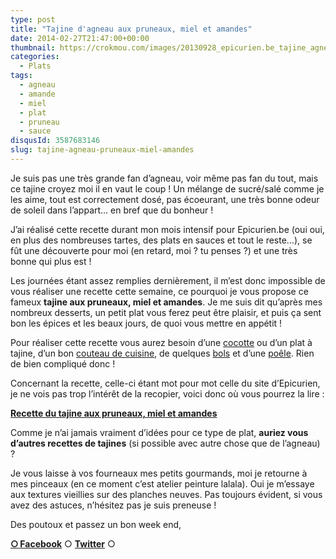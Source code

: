 ```yaml
---
type: post
title: "Tajine d'agneau aux pruneaux, miel et amandes"
date: 2014-02-27T21:47:00+00:00
thumbnail: https://crokmou.com/images/20130928_epicurien.be_tajine_agneau_pruneau_amande.jpg
categories: 
  - Plats
tags: 
  - agneau
  - amande
  - miel
  - plat
  - pruneau
  - sauce
disqusId: 3587683146
slug: tajine-agneau-pruneaux-miel-amandes
---
```


Je suis pas une très grande fan d’agneau, voir même pas fan du tout, mais ce tajine croyez moi il en vaut le coup ! Un mélange de sucré/salé comme je les aime, tout est correctement dosé, pas écoeurant, une très bonne odeur de soleil dans l’appart… en bref que du bonheur !

J’ai réalisé cette recette durant mon mois intensif pour Epicurien.be (oui oui, en plus des nombreuses tartes, des plats en sauces et tout le reste…), se fût une découverte pour moi (en retard, moi ? tu penses ?) et une très bonne qui plus est !

Les journées étant assez remplies dernièrement, il m’est donc impossible de vous réaliser une recette cette semaine, ce pourquoi je vous propose ce fameux **tajine aux pruneaux, miel et amandes**. Je me suis dit qu’après mes nombreux desserts, un petit plat vous ferez peut être plaisir, et puis ça sent bon les épices et les beaux jours, de quoi vous mettre en appétit !

Pour réaliser cette recette vous aurez besoin d’une [cocotte](http://www.rueducommerce.fr/m/pl/malid:90) ou d’un plat à tajine, d’un bon [couteau de cuisine](http://www.rueducommerce.fr/m/pl/malid:12468606), de quelques [bols](http://www.rueducommerce.fr/m/pl/malid:4769881) et d’une [poêle](http://www.rueducommerce.fr/m/pl/malid:4769951). Rien de bien compliqué donc !

Concernant la recette, celle-ci étant mot pour mot celle du site d’Epicurien, je ne vois pas trop l’intérêt de la recopier, voici donc où vous pourrez la lire :

[**Recette du tajine aux pruneaux, miel et amandes**](http://www.epicurien.be/blog/recettes/tajines/tajine-agneau-aux-pruneaux.asp)

Comme je n’ai jamais vraiment d’idées pour ce type de plat, **auriez vous d’autres recettes de tajines** (si possible avec autre chose que de l’agneau) ?

Je vous laisse à vos fourneaux mes petits gourmands, moi je retourne à mes pinceaux (en ce moment c’est atelier peinture lalala). Oui je m’essaye aux textures vieillies sur des planches neuves. Pas toujours évident, si vous avez des astuces, n’hésitez pas je suis preneuse !

Des poutoux et passez un bon week end,

[**○<span style="font-size: xx-small; margin: 0px; outline: 0px; padding: 0px;"><span style="font-family: Arial, Helvetica, sans-serif; margin: 0px; outline: 0px; padding: 0px;"> </span></span>Facebook**](https://www.facebook.com/pages/CroKMou/148093255259077) ○ [**Twitter**](https://twitter.com/Crokmou) ○

 